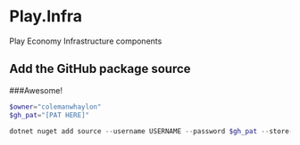# Play.Infra

Play Economy Infrastructure components

## Add the GitHub package source

###Awesome!

```powershell
$owner="colemanwhaylon"
$gh_pat="[PAT HERE]"

dotnet nuget add source --username USERNAME --password $gh_pat --store-password-in-clear-text --name github "https://nuget.pkg.github.com/$owner/index.json"
```
